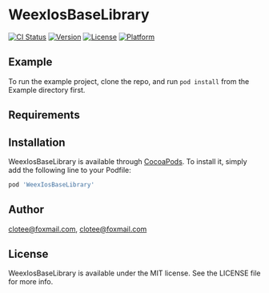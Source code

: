 # WeexIosBaseLibrary

[![CI Status](https://img.shields.io/travis/clotee@foxmail.com/WeexIosBaseLibrary.svg?style=flat)](https://travis-ci.org/clotee@foxmail.com/WeexIosBaseLibrary)
[![Version](https://img.shields.io/cocoapods/v/WeexIosBaseLibrary.svg?style=flat)](https://cocoapods.org/pods/WeexIosBaseLibrary)
[![License](https://img.shields.io/cocoapods/l/WeexIosBaseLibrary.svg?style=flat)](https://cocoapods.org/pods/WeexIosBaseLibrary)
[![Platform](https://img.shields.io/cocoapods/p/WeexIosBaseLibrary.svg?style=flat)](https://cocoapods.org/pods/WeexIosBaseLibrary)

## Example

To run the example project, clone the repo, and run `pod install` from the Example directory first.

## Requirements

## Installation

WeexIosBaseLibrary is available through [CocoaPods](https://cocoapods.org). To install
it, simply add the following line to your Podfile:

```ruby
pod 'WeexIosBaseLibrary'
```

## Author

clotee@foxmail.com, clotee@foxmail.com

## License

WeexIosBaseLibrary is available under the MIT license. See the LICENSE file for more info.
